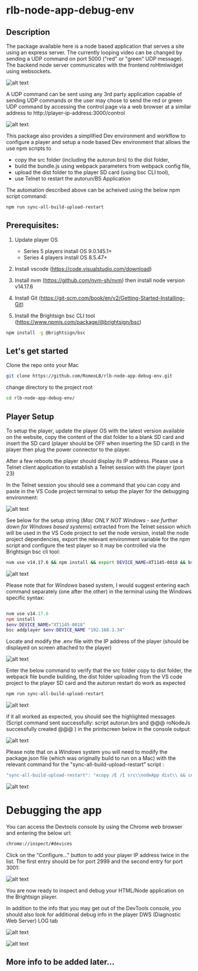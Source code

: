 # rlb-node-app-debug-env

## Description
The package available here is a node based application that serves a site using an express server. The currently looping video can be changed by sending a UDP command on port 5000 ("red" or "green" UDP message). The backend node server communicates with the frontend roHtmlwidget using websockets.

![alt text](screenshots/app-site.png)

A UDP command can be sent using any 3rd party application capable of sending UDP commands or the user may chose to send the red or green UDP command by accessing the control page via a web browser at a similar address to http://player-ip-address:3000/control

![alt text](screenshots/control-page.png)

This package also provides a simplified Dev environment and workflow to configure a player and setup a node based Dev environment that allows the use npm scripts to 
- copy the src folder (including the autorun.brs) to the dist folder, 
- build the bundle.js using webpack parameters from webpack config file, 
- upload the dist folder to the player SD card (using bsc CLI tool),
- use Telnet to restart the autorun/BS Application 
    
The automation described above can be acheived using the below npm script command:
```bash
npm run sync-all-build-upload-restart
```

## Prerequisites:

1. Update player OS 
    - Series 5 players install OS 9.0.145.1+
    - Series 4 players install OS 8.5.47+

2. Install vscode (https://code.visualstudio.com/download)      

3. Install nvm (https://github.com/nvm-sh/nvm) then install node version v14.17.6

4. Install Git (https://git-scm.com/book/en/v2/Getting-Started-Installing-Git)

5. Install the Brightsign bsc CLI tool (https://www.npmjs.com/package/@brightsign/bsc)
```bash
npm install -g @brightsign/bsc
```


## Let's get started

Clone the repo onto your Mac

```bash
git clone https://github.com/RomeoLB/rlb-node-app-debug-env.git
```
change directory to the project root

```bash
cd rlb-node-app-debug-env/
```

## Player Setup

To setup the player, update the player OS with the latest version available on the website, copy the content of the dist folder to a blank SD card and insert the SD card (player should be OFF when inserting the SD card) in the player then plug the power connector to the player.

After a few reboots the player should display its IP address. Please use a Telnet client application to establish a Telnet session with the player (port 23)

In the Telnet session you should see a command that you can copy and paste in the VS Code project terminal to setup the player for the debugging environment:

![alt text](screenshots/telnet-setup-string.png)

See below for the setup string (*Mac ONLY NOT Windows - see further down for Windows based systems*) extracted from the Telnet session which will be used in the VS Code project to set the node version, install the node project dependencies, export the relevant environment variable for the npm script and configure the test player so it may be controlled via the Brightsign bsc cli tool:

```bash
nvm use v14.17.6 && npm install && export DEVICE_NAME=XT1145-0018 && bsc addplayer XT1145-0018 192.168.1.34
```

![alt text](screenshots/vscode-npm-install.png)

Please note that for *Windows* based system, I would suggest entering each command separately (one after the other) in the terminal using the Windows specific syntax:

```powershell

nvm use v14.17.6
npm install
$env:DEVICE_NAME="XT1145-0018"
bsc addplayer $env:DEVICE_NAME "192.168.1.34"

```

Locate and modify the .env file with the IP address of the player (should be displayed on screen attached to the player)

![alt text](screenshots/env-file.png)

Enter the below command to verify that the src folder copy to dist folder, the webpack file bundle building, the dist folder uploading from the VS code project to the player SD card and the autorun restart do work as expected 

```bash
npm run sync-all-build-upload-restart
```

![alt text](screenshots/npm-run-all.png)

if it all worked as expected, you should see the highlighted messages (Script command sent successfully: script autorun.brs and @@@ roNodeJs successfully created  @@@ ) in the printscreen below in the console output:

![alt text](screenshots/working-setup.png)

Please note that on a *Windows* system you will need to modify the package.json file (which was originally build to run on a Mac) with the relevant command for the "sync-all-build-upload-restart" script :

```powershell
"sync-all-build-upload-restart": "xcopy /E /I src\\nodeApp dist\\ && copy src\\autorun.brs dist\\ && npx webpack --config webpack.config.js && bsc putfile %DEVICE_NAME% .\\dist && node restart.js"
```
![alt text](screenshots/windows-packageJson.png)

# Debugging the app

You can access the Devtools console by using the Chrome web browser and entering the below url:

```bash
chrome://inspect/#devices
```
Click on the "Configure..." button to add your player IP address twice in the list. The first entry should be for port 2999 and the second entry for port 3001:

![alt text](screenshots/chrome-inspect.png)

You are now ready to inspect and debug your HTML/Node application on the Brightsign player.

In addition to the info that you may get out of the DevTools console, you should also look for additional debug info in the player DWS (Diagnostic Web Server) LOG tab 

![alt text](screenshots/DWS-LOG1.png)

![alt text](screenshots/DWS-LOG2.png)

## More info to be added later...

